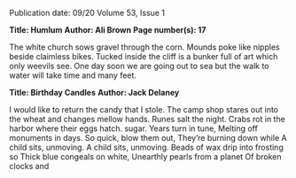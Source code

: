 Publication date: 09/20
Volume 53, Issue 1

**Title: Humlum**
**Author: Ali Brown**
**Page number(s): 17**

The white church sows
gravel through the corn.
Mounds poke like nipples
beside claimless bikes.
Tucked inside the cliff is
a bunker full of art
which only weevils see.
One day soon we are
going out to sea but the
walk to water will take
time and many feet. 



**Title: Birthday Candles**
**Author: Jack Delaney**

I would like to return
the candy that I stole. 
The camp shop stares
out into the wheat and
changes mellow hands.
Runes salt the night.
Crabs rot in the harbor
where their eggs hatch.
sugar. Years turn in tune,
Melting off monuments in 
days. So quick, blow them 
out, They’re burning down
while A child sits, unmoving.
A child sits, unmoving.
Beads of wax drip into
frosting so Thick blue
congeals on white,
Unearthly pearls from a 
planet Of broken clocks and